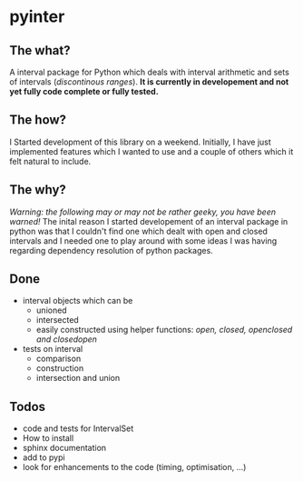 pyinter
=======

The what?
---------
A interval package for Python which deals with interval arithmetic and sets of intervals (*discontinous ranges*). **It is currently in developement and not yet fully code complete or fully tested.**

The how?
--------
I Started development of this library on a weekend. Initially, I have just implemented features which I wanted to use and a couple of others which it felt natural to include.

The why?
--------
*Warning: the following may or may not be rather geeky, you have been warned!* The inital reason I started developement of an interval package in python was that I couldn't find one which dealt with open and closed intervals and I needed one to play around with some ideas I was having regarding dependency resolution of python packages.

Done
----
- interval objects which can be
    - unioned
    - intersected
    - easily constructed using helper functions: *open, closed, openclosed and closedopen*
- tests on interval
    - comparison
    - construction
    - intersection and union

Todos
-----
- code and tests for IntervalSet
- How to install
- sphinx documentation
- add to pypi
- look for enhancements to the code (timing, optimisation, ...)
